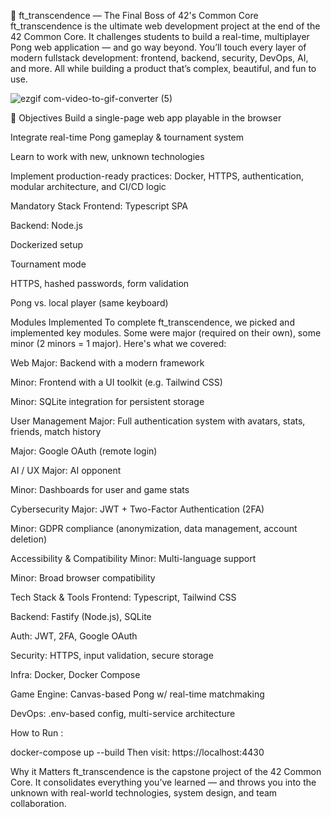 🚀 ft_transcendence — The Final Boss of 42's Common Core
ft_transcendence is the ultimate web development project at the end of the 42 Common Core. It challenges students to build a real-time, multiplayer Pong web application — and go way beyond.
You’ll touch every layer of modern fullstack development: frontend, backend, security, DevOps, AI, and more. All while building a product that’s complex, beautiful, and fun to use.

![ezgif com-video-to-gif-converter (5)](https://github.com/user-attachments/assets/74b4fcc7-74ac-4edf-acce-44be3f281b41)

🎯 Objectives
Build a single-page web app playable in the browser

Integrate real-time Pong gameplay & tournament system

Learn to work with new, unknown technologies

Implement production-ready practices: Docker, HTTPS, authentication, modular architecture, and CI/CD logic

Mandatory Stack
 Frontend: Typescript SPA

 Backend: Node.js

 Dockerized setup

 Tournament mode

 HTTPS, hashed passwords, form validation

 Pong vs. local player (same keyboard)

Modules Implemented
  To complete ft_transcendence, we picked and implemented key modules. Some were major (required on their own), some minor (2 minors = 1 major).
  Here's what we covered:

Web
  Major: Backend with a modern framework

  Minor: Frontend with a UI toolkit (e.g. Tailwind CSS)

  Minor: SQLite integration for persistent storage
 
User Management
  Major: Full authentication system with avatars, stats, friends, match history

  Major: Google OAuth (remote login)

AI / UX
  Major: AI opponent

  Minor: Dashboards for user and game stats

Cybersecurity
  Major: JWT + Two-Factor Authentication (2FA)

  Minor: GDPR compliance (anonymization, data management, account deletion)

Accessibility & Compatibility
  Minor: Multi-language support

  Minor: Broad browser compatibility

Tech Stack & Tools
  Frontend: Typescript, Tailwind CSS

  Backend: Fastify (Node.js), SQLite

  Auth: JWT, 2FA, Google OAuth

  Security: HTTPS, input validation, secure storage

  Infra: Docker, Docker Compose

  Game Engine: Canvas-based Pong w/ real-time matchmaking

DevOps: .env-based config, multi-service architecture

How to Run :

docker-compose up --build
Then visit: https://localhost:4430

Why it Matters
  ft_transcendence is the capstone project of the 42 Common Core.
  It consolidates everything you’ve learned — and throws you into the unknown with real-world technologies, system design, and team collaboration.
